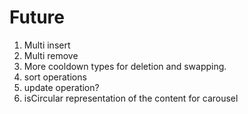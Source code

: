 # Future

1. Multi insert
2. Multi remove
3. More cooldown types for deletion and swapping.
4. sort operations
5. update operation?
6. isCircular representation of the content for carousel
